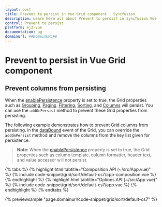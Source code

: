 ```yaml
---
layout: post
title: Prevent to persist in Vue Grid component | Syncfusion
description: Learn here all about Prevent to persist in Syncfusion Vue Grid component of Syncfusion Essential JS 2 and more.
control: Prevent to persist 
platform: ej2-vue
documentation: ug
domainurl: ##DomainURL##
---
```


# Prevent to persist in Vue Grid component

## Prevent columns from persisting

When the [enablePersistence](https://ej2.syncfusion.com/vue/documentation/api/grid/#enablepersistence) property is set to true, the Grid properties such as [Grouping](https://ej2.syncfusion.com/vue/documentation/api/grid/groupSettingsModel/), [Paging](https://ej2.syncfusion.com/vue/documentation/api/grid/pageSettingsModel/), [Filtering](https://ej2.syncfusion.com/vue/documentation/api/grid/pageSettingsModel/), [Sorting](https://ej2.syncfusion.com/vue/documentation/api/grid/sortSettingsModel/), and [Columns](https://ej2.syncfusion.com/vue/documentation/api/grid/columnModel/) will persist. You can use the `addOnPersist` method to prevent these Grid properties from persisting.

The following example demonstrates how to prevent Grid columns from persisting. In the [dataBound](https://ej2.syncfusion.com/vue/documentation/api/grid/#databound) event of the Grid, you can override the `addOnPersist` method and remove the columns from the key list given for persistence.

>**Note:** When the [enablePersistence](https://ej2.syncfusion.com/vue/documentation/api/grid/#enablepersistence) property is set to true, the Grid properties such as column template, column formatter, header text, and value accessor will not persist.

{% tabs %}
{% highlight html tabtitle="Composition API (~/src/App.vue)" %}
{% include code-snippet/grid/sort/default-cs7/app-composition.vue %}
{% endhighlight %}
{% highlight html tabtitle="Options API (~/src/App.vue)" %}
{% include code-snippet/grid/sort/default-cs7/app.vue %}
{% endhighlight %}
{% endtabs %}
        
{% previewsample "page.domainurl/code-snippet/grid/sort/default-cs7" %}